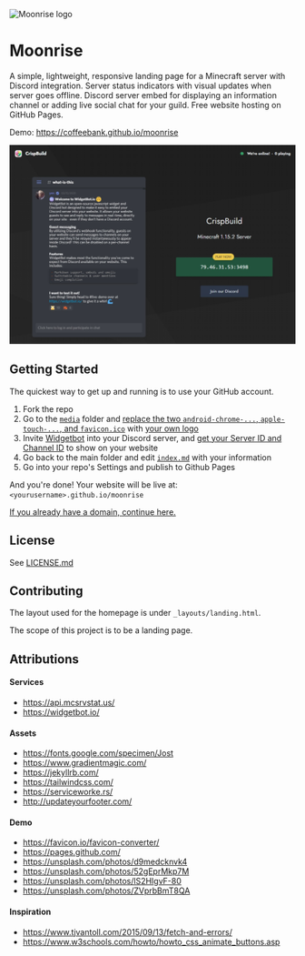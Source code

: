 ![Moonrise logo](media/favicon.ico) 

# Moonrise

A simple, lightweight, responsive landing page for a Minecraft server with Discord integration. Server status indicators with visual updates when server goes offline. Discord server embed for displaying an information channel or adding live social chat for your guild. Free website hosting on GitHub Pages.

Demo: https://coffeebank.github.io/moonrise

![CrispBuild demo](media/demo01.jpg)

## Getting Started

The quickest way to get up and running is to use your GitHub account.

1. Fork the repo
1. Go to the [`media`](media) folder and [replace the two `android-chrome-...`, `apple-touch-...`, and `favicon.ico`](https://favicon.io/favicon-converter/) with [your own logo](https://unsplash.com)
1. Invite [Widgetbot](https://widgetbot.io) into your Discord server, and [get your Server ID and Channel ID](https://www.youtube.com/watch?v=6dqYctHmazc) to show on your website
1. Go back to the main folder and edit [`index.md`](index.md) with your information
1. Go into your repo's Settings and publish to Github Pages

And you're done! Your website will be live at: `<yourusername>.github.io/moonrise`

[If you already have a domain, continue here.](https://help.github.com/en/github/working-with-github-pages/about-custom-domains-and-github-pages)


## License

See [LICENSE.md](LICENSE.md)


## Contributing

The layout used for the homepage is under `_layouts/landing.html`.

The scope of this project is to be a landing page.


## Attributions

#### Services
- https://api.mcsrvstat.us/
- https://widgetbot.io/

#### Assets
- https://fonts.google.com/specimen/Jost
- https://www.gradientmagic.com/
- https://jekyllrb.com/
- https://tailwindcss.com/
- https://serviceworke.rs/
- http://updateyourfooter.com/

#### Demo
- https://favicon.io/favicon-converter/
- https://pages.github.com/
- https://unsplash.com/photos/d9medcknvk4
- https://unsplash.com/photos/52gEprMkp7M
- https://unsplash.com/photos/lS2HIgvF-80
- https://unsplash.com/photos/ZVprbBmT8QA

#### Inspiration
- https://www.tjvantoll.com/2015/09/13/fetch-and-errors/
- https://www.w3schools.com/howto/howto_css_animate_buttons.asp
